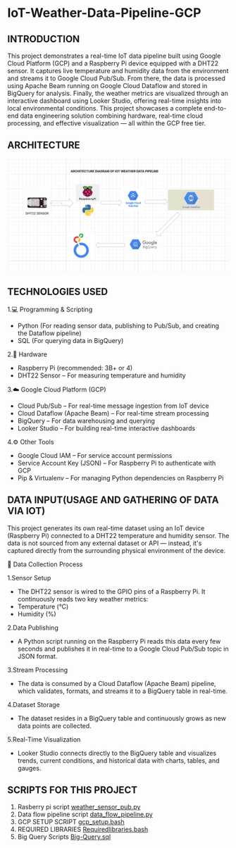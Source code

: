 # IoT-Weather-Data-Pipeline-GCP

## INTRODUCTION
This project demonstrates a real-time IoT data pipeline built using Google Cloud Platform (GCP) and a Raspberry Pi device equipped with a DHT22 sensor. It captures live temperature and humidity data from the environment and streams it to Google Cloud Pub/Sub. From there, the data is processed using Apache Beam running on Google Cloud Dataflow and stored in BigQuery for analysis. Finally, the weather metrics are visualized through an interactive dashboard using Looker Studio, offering real-time insights into local environmental conditions. This project showcases a complete end-to-end data engineering solution combining hardware, real-time cloud processing, and effective visualization — all within the GCP free tier.

## ARCHITECTURE
![PROJECT ARCHITECTURE](iotdia.jpg)

## TECHNOLOGIES USED
1.💻 Programming & Scripting
  - Python (For reading sensor data, publishing to Pub/Sub, and creating the Dataflow pipeline)
  - SQL (For querying data in BigQuery)

2.🧠 Hardware
  - Raspberry Pi (recommended: 3B+ or 4)
  - DHT22 Sensor – For measuring temperature and humidity

3.☁️ Google Cloud Platform (GCP)
   - Cloud Pub/Sub – For real-time message ingestion from IoT device
   - Cloud Dataflow (Apache Beam) – For real-time stream processing
   - BigQuery – For data warehousing and querying
   - Looker Studio – For building real-time interactive dashboards

4.⚙️ Other Tools
  - Google Cloud IAM – For service account permissions
  - Service Account Key (JSON) – For Raspberry Pi to authenticate with GCP
  - Pip & Virtualenv – For managing Python dependencies on Raspberry Pi

## DATA INPUT(USAGE AND GATHERING OF DATA VIA IOT)

This project generates its own real-time dataset using an IoT device (Raspberry Pi) connected to a DHT22 temperature and humidity sensor. The data is not sourced from any external dataset or API — instead, it's captured directly from the surrounding physical environment of the device.

🧾 Data Collection Process

1.Sensor Setup
  - The DHT22 sensor is wired to the GPIO pins of a Raspberry Pi. It continuously reads two key weather metrics:
   - Temperature (°C)
   - Humidity (%)

2.Data Publishing
  - A Python script running on the Raspberry Pi reads this data every few seconds and publishes it in real-time to a Google Cloud Pub/Sub topic in JSON format.

3.Stream Processing
  - The data is consumed by a Cloud Dataflow (Apache Beam) pipeline, which validates, formats, and streams it to a BigQuery table in real-time.

4.Dataset Storage
  - The dataset resides in a BigQuery table and continuously grows as new data points are collected.

5.Real-Time Visualization
  - Looker Studio connects directly to the BigQuery table and visualizes trends, current conditions, and historical data with charts, tables, and gauges.

## SCRIPTS FOR THIS PROJECT

1. Rasberry pi script  [weather_sensor_pub.py](https://github.com/THENNAVAN0605/Iot-Weather-Data-Pipeline-GCP/blob/main/weather_sensor_pub.py)
2. Data flow pipeline script  [data_flow_pipeline.py](https://github.com/THENNAVAN0605/Iot-Weather-Data-Pipeline-GCP/blob/main/data_flow_pipeline.py)
3. GCP SETUP SCRIPT  [gcp_setup.bash](https://github.com/THENNAVAN0605/Iot-Weather-Data-Pipeline-GCP/blob/main/gcp_setup.bash)
4. REQUIRED LIBRARIES  [Requiredlibraries.bash](https://github.com/THENNAVAN0605/Iot-Weather-Data-Pipeline-GCP/blob/main/Requiredlibraries.bash)
5. Big Query Scripts [Big-Query.sql](https://github.com/THENNAVAN0605/Iot-Weather-Data-Pipeline-GCP/blob/main/Big-Query.sql)
